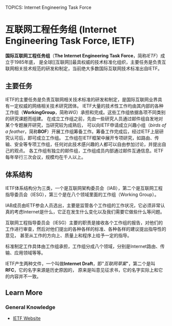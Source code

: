 TOPICS: Internet Engineering Task Force

# 互联网工程任务组 (Internet Engineering Task Force, IETF)

**国际互联网工程任务组**（**The Internet Engineering Task Force**，简称*IETF*）成立于1985年底，
是全球[[互联网]]最具权威的技术标准化组织，主要任务是负责互联网相关技术规范的研发和制定，当前绝大多数国际互联网技术标准出自IETF。

## 主要任务

IETF的主要任务是负责互联网相关技术标准的研发和制定，是国际互联网业界具有一定权威的网络相关技术研究团体。
IETF大量的技术性工作均由其内部的各种工作组（**WorkingGroup**，简称*WG*）承担和完成。这些工作组依据各项不同类别的研究课题而组建。
在成立工作组之前，先由一些研究人员通过邮件组自发地对某个专题展开研究，当研究较为成熟后，
可以向IETF申请成立兴趣小组（*birds of a feather*，简称**BOF**）开展工作组筹备工作。筹备工作完成后，经过IETF上层研究认可后，即可成立工作组。
工作组在IETF框架中展开专项研究，如路由、传输、安全等专项工作组，任何对此技术感兴趣的人都可以自由参加讨论，并提出自己的观点。
各工作组有独立的邮件组，工作组成员内部通过邮件互通信息。IETF每年举行三次会议，规模均在千人以上。

## 体系结构

IETF体系结构分为三类，一个是互联网架构委员会（IAB），第二个是互联网工程指导委员会（IESG），第三个是在八个领域里面的工作组（Working Group）。

IAB成员由IETF参会人员选出，主要是监管各个工作组的工作状况，它必须非常认真的考虑Internet是什么，它正在发生什么变化以及我们需要它做些什么等问题。

互联网工程指导委员会（IESG）主要的职责是接收各个工作组的报告，对他们的工作进行审查，然后对他们提出的各种各样的标准、各种各样的建议提出指导性的意见，
甚至从工作的方向上、质量上和程序上给予一定的指导。

标准制定工作具体由工作组承担，工作组分成八个领域，分别是Internet路由、传输、应用领域等等。

IETF产生两种文件，一个叫做**Internet Draft**，即"*互联网草案*"，第二个是叫**RFC**，它的名字来源是历史原因的，
原来是叫意见征求书，它的名字实际上和它的内容并不一致。

## Learn More

### General Knowledge

- [IETF Website](https://www.ietf.org/)
